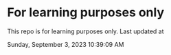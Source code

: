 # For learning purposes only
This repo is for learning purposes only.
Last updated at

Sunday, September 3, 2023 10:39:09 AM

